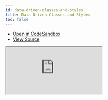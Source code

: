 ```yaml
---
id: data-driven-classes-and-styles
title: Data Driven Classes and Styles
toc: false
---
```


- [Open in CodeSandbox](https://codesandbox.io/s/github/tannerlinsley/react-charts/tree/master/examples/data-driven-classes-and-styles)
- [View Source](https://github.com/tannerlinsley/react-charts/tree/master/examples/data-driven-classes-and-styles)

<iframe
  src="https://codesandbox.io/embed/github/tannerlinsley/react-charts/tree/master/examples/data-driven-classes-and-styles?autoresize=1&fontsize=14&theme=dark"
  title="tannerlinsley/react-charts: data-driven-classes-and-styles"
  sandbox="allow-forms allow-modals allow-popups allow-presentation allow-same-origin allow-scripts"
  style={{
    width: '100%',
    height: '80vh',
    border: '0',
    borderRadius: 8,
    overflow: 'hidden',
    position: 'static',
    zIndex: 0,
  }}
></iframe>
